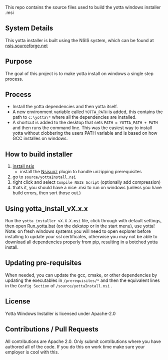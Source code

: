 This repo contains the source files used to build the yotta windows installer .msi

## System Details
This yotta installer is built using the NSIS system, which can be found at [nsis.sourceforge.net](http://nsis.sourceforge.net/Download)

## Purpose
The goal of this project is to make yotta install on windows a single step process.

## Process
* Install the yotta dependencies and then yotta itself. 
* A new environment variable called `YOTTA_PATH` is added, this contains the path to `c:\yotta\*` where all the dependencies are installed.
* A shortcut is added to the desktop that sets `PATH = YOTTA_PATH + PATH` and then runs the command line. This was the easiest  way to install yotta without clobbering the users PATH variable and is based on how GCC installes on windows.

## How to build installer
1) [install nsis](http://nsis.sourceforge.net/Download) <br>
    * install the [Nsisunz](http://nsis.sourceforge.net/Nsisunz_plug-in) plugin to handle unzipping prerequisites <br>
2) go to `source/yottaInstall.nsi` <br>
3) right click and select `Compile NSIS Script` (optionally add compression) <br>
4) thats it, you should have a nice .msi to run on windows (unless you have build errors, then sort those out.)

## Using yotta_install_vX.x.x
Run the `yotta_installer_vX.X.X.msi` file, click through with default settings, then open Run_yotta.bat (on the dekstop or in the start menu), use yotta!
Note: on fresh windows systems you will need to open explorer before installing to update your ssl certificates, otherwise you may not be able to download all dependencies properly from pip, resulting in a botched yotta install.

## Updating pre-requisites
When needed, you can update the gcc, cmake, or other dependencies by updating the executables in `/prerequisites/*` and then the equivalent lines in the `Config Section` of `/source/yottaInstall.nsi` .

## License
Yotta Windows Installer is licensed under Apache-2.0

## Contributions / Pull Requests
All contributions are Apache 2.0. Only submit contributions where you have authored all of the code. If you do this on work time make sure your employer is cool with this.

